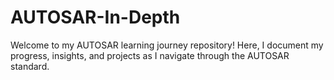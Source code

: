 # AUTOSAR-In-Depth
Welcome to my AUTOSAR learning journey repository! Here, I document my progress, insights, and projects as I navigate through the AUTOSAR standard.
